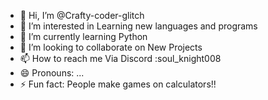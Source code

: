 - 👋 Hi, I’m @Crafty-coder-glitch
- 👀 I’m interested in Learning new languages and programs
- 🌱 I’m currently learning Python
- 💞️ I’m looking to collaborate on New Projects
- 📫 How to reach me Via Discord :soul_knight008
- 😄 Pronouns: ...
- ⚡ Fun fact: People make games on calculators!!

<!---
Crafty-coder-glitch/Crafty-coder-glitch is a ✨ special ✨ repository because its `README.md` (this file) appears on your GitHub profile.
You can click the Preview link to take a look at your changes.
--->
